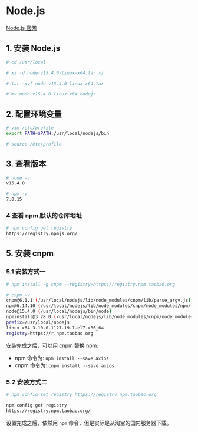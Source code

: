 # Node.js
[Node.js 官网](https://nodejs.org/en/ 'Node.js')

## 1. 安装 Node.js
```bash
# cd /usr/local

# xz -d node-v15.4.0-linux-x64.tar.xz

# tar -xvf node-v15.4.0-linux-x64.tar

# mv node-v15.4.0-linux-x64 nodejs
```

## 2. 配置环境变量
```bash
# vim /etc/profile
export PATH=$PATH:/usr/local/nodejs/bin

# source /etc/profile
```

## 3. 查看版本
```bash
# node -v
v15.4.0

# npm -v
7.0.15
```

### 4 查看 npm 默认的仓库地址
```bash
# npm config get registry
https://registry.npmjs.org/
```

## 5. 安装 cnpm
### 5.1 安装方式一
```bash
# npm install -g cnpm --registry=https://registry.npm.taobao.org

# cnpm -v
cnpm@6.1.1 (/usr/local/nodejs/lib/node_modules/cnpm/lib/parse_argv.js)
npm@6.14.10 (/usr/local/nodejs/lib/node_modules/cnpm/node_modules/npm/lib/npm.js)
node@15.4.0 (/usr/local/nodejs/bin/node)
npminstall@3.28.0 (/usr/local/nodejs/lib/node_modules/cnpm/node_modules/npminstall/lib/index.js)
prefix=/usr/local/nodejs 
linux x64 3.10.0-1127.19.1.el7.x86_64 
registry=https://r.npm.taobao.org
```

安装完成之后，可以用 cnpm 替换 npm:

- npm 命令为: ```npm install --save axios```
- cnpm 命令为: ```cnpm install --save axios```

### 5.2 安装方式二
```bash
# npm config set registry https://registry.npm.taobao.org

npm config get registry
https://registry.npm.taobao.org/
```

设置完成之后，依然用 ```npm``` 命令，但是实际是从淘宝的国内服务器下载。
